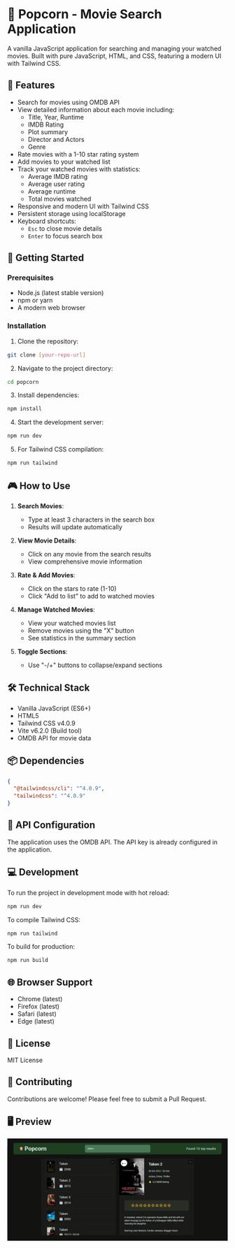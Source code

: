 # 🍿 Popcorn - Movie Search Application

A vanilla JavaScript application for searching and managing your watched movies. Built with pure JavaScript, HTML, and CSS, featuring a modern UI with Tailwind CSS.

## 🌟 Features

- Search for movies using OMDB API
- View detailed information about each movie including:
  - Title, Year, Runtime
  - IMDB Rating
  - Plot summary
  - Director and Actors
  - Genre
- Rate movies with a 1-10 star rating system
- Add movies to your watched list
- Track your watched movies with statistics:
  - Average IMDB rating
  - Average user rating
  - Average runtime
  - Total movies watched
- Responsive and modern UI with Tailwind CSS
- Persistent storage using localStorage
- Keyboard shortcuts:
  - `Esc` to close movie details
  - `Enter` to focus search box

## 🚀 Getting Started

### Prerequisites
- Node.js (latest stable version)
- npm or yarn
- A modern web browser

### Installation

1. Clone the repository:
```bash
git clone [your-repo-url]
```

2. Navigate to the project directory:
```bash
cd popcorn
```

3. Install dependencies:
```bash
npm install
```

4. Start the development server:
```bash
npm run dev
```

5. For Tailwind CSS compilation:
```bash
npm run tailwind
```

## 🎮 How to Use

1. **Search Movies**: 
   - Type at least 3 characters in the search box
   - Results will update automatically

2. **View Movie Details**: 
   - Click on any movie from the search results
   - View comprehensive movie information

3. **Rate & Add Movies**: 
   - Click on the stars to rate (1-10)
   - Click "Add to list" to add to watched movies

4. **Manage Watched Movies**: 
   - View your watched movies list
   - Remove movies using the "X" button
   - See statistics in the summary section

5. **Toggle Sections**:
   - Use "-/+" buttons to collapse/expand sections

## 🛠️ Technical Stack

- Vanilla JavaScript (ES6+)
- HTML5
- Tailwind CSS v4.0.9
- Vite v6.2.0 (Build tool)
- OMDB API for movie data

## 📦 Dependencies

```json
{
  "@tailwindcss/cli": "^4.0.9",
  "tailwindcss": "^4.0.9"
}
```

## 🔑 API Configuration

The application uses the OMDB API. The API key is already configured in the application.

## 💻 Development

To run the project in development mode with hot reload:

```bash
npm run dev
```

To compile Tailwind CSS:
```bash
npm run tailwind
```

To build for production:
```bash
npm run build
```

## 🌐 Browser Support

- Chrome (latest)
- Firefox (latest)
- Safari (latest)
- Edge (latest)

## 📝 License

MIT License

## 🤝 Contributing

Contributions are welcome! Please feel free to submit a Pull Request.

## 🖥 Preview

<p align="center"><img width="700px" src="./public/assets/preview/preview.png" alt="preview image" /></p>
